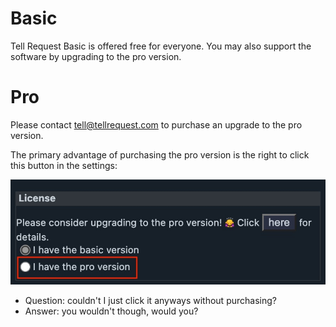 
# Basic

Tell Request Basic is offered free for everyone. You may also support the software by upgrading to the pro version.

# Pro

Please contact tell@tellrequest.com to purchase an upgrade to the pro version.

The primary advantage of purchasing the pro version is the right to click this button in the settings:

![](docs/pro.jpg)

* Question: couldn't I just click it anyways without purchasing?
* Answer: you wouldn't though, would you?

